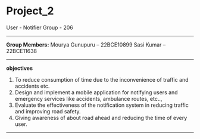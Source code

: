 # Project_2
User - Notifier
Group - 206

------------------------------------------------------------------------
**Group Members:**
Mourya Gunupuru – 22BCE10899
Sasi Kumar – 22BCE11638


------------------------------------------------------------------------

**objectives**
  1. To reduce  consumption of time due to the inconvenience of traffic and accidents etc.
  2. Design and implement a mobile application for notifying users and emergency services like accidents, ambulance routes, etc..,
  3. Evaluate the effectiveness of the notification system in reducing traffic and improving road safety.
  4. Giving awareness of about road ahead and reducing the time of every user.

------------------------------------------------------------------------









